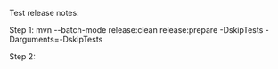 Test release notes:

Step 1:
mvn --batch-mode release:clean release:prepare -DskipTests -Darguments=-DskipTests

Step 2: